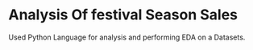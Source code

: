 # Analysis Of festival Season Sales 
Used Python Language for analysis and performing EDA on a Datasets.
